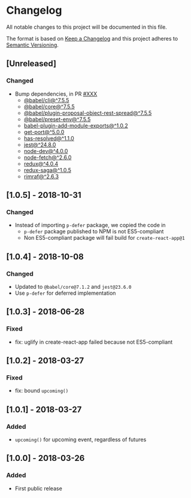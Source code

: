 # Changelog
All notable changes to this project will be documented in this file.

The format is based on [Keep a Changelog](http://keepachangelog.com/en/1.0.0/)
and this project adheres to [Semantic Versioning](http://semver.org/spec/v2.0.0.html).

## [Unreleased]
### Changed
- Bump dependencies, in PR [#XXX](https://github.com/compulim/event-as-promise/pull/XXX)
   - [@babel/cli@^7.5.5](https://www.npmjs.com/package/@babel/cli)
   - [@babel/core@^7.5.5](https://www.npmjs.com/package/@babel/core)
   - [@babel/plugin-proposal-object-rest-spread@^7.5.5](https://www.npmjs.com/package/@babel/plugin-proposal-object-rest-spread)
   - [@babel/preset-env@^7.5.5](https://www.npmjs.com/package/@babel/preset-env)
   - [babel-plugin-add-module-exports@^1.0.2](https://www.npmjs.com/package/babel-plugin-add-module-exports)
   - [get-port@^5.0.0](https://www.npmjs.com/package/get-port)
   - [has-resolved@^1.1.0](https://www.npmjs.com/package/has-resolved)
   - [jest@^24.8.0](https://www.npmjs.com/package/jest)
   - [node-dev@^4.0.0](https://www.npmjs.com/package/node-dev)
   - [node-fetch@^2.6.0](https://www.npmjs.com/package/node-fetch)
   - [redux@^4.0.4](https://www.npmjs.com/package/redux)
   - [redux-saga@^1.0.5](https://www.npmjs.com/package/redux-saga)
   - [rimraf@^2.6.3](https://www.npmjs.com/package/rimraf)

## [1.0.5] - 2018-10-31
### Changed
- Instead of importing `p-defer` package, we copied the code in
   - `p-defer` package published to NPM is not ES5-compliant
   - Non ES5-compliant package will fail build for `create-react-app@1`

## [1.0.4] - 2018-10-08
### Changed
- Updated to `@babel/core@7.1.2` and `jest@23.6.0`
- Use `p-defer` for deferred implementation

## [1.0.3] - 2018-06-28
### Fixed
- fix: uglify in create-react-app failed because not ES5-compliant

## [1.0.2] - 2018-03-27
### Fixed
- fix: bound `upcoming()`

## [1.0.1] - 2018-03-27
### Added
- `upcoming()` for upcoming event, regardless of futures

## [1.0.0] - 2018-03-26
### Added
- First public release
